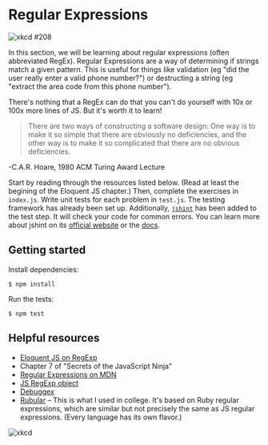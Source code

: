 # Regular Expressions

![xkcd #208](https://imgs.xkcd.com/comics/regular_expressions.png)

In this section, we will be learning about regular expressions (often abbreviated RegEx). Regular Expressions are a way of determining if strings match a given pattern. This is useful for things like validation (eg "did the user really enter a valid phone number?") or destructing a string (eg "extract the area code from this phone number").

There's nothing that a RegEx can do that you can't do yourself with 10x or 100x more lines of JS. But it's worth it to learn!

> There are two ways of constructing a software design: One way is to make it so simple that there are obviously no deficiencies, and the other way is to make it so complicated that there are no obvious deficiencies.

-C.A.R. Hoare, 1980 ACM Turing Award Lecture

Start by reading through the resources listed below. (Read at least the begining of the Eloquent JS chapter.) Then, complete the exercises in `index.js`. Write unit tests for each problem in `test.js`. The testing framework has already been set up. Additionally, [`jshint`](http://npmjs.com/package/jshint) has been added to the test step. It will check your code for common errors. You can learn more about jshint on its [official website](http://jshint.com/about/) or the [docs](http://jshint.com/docs/).

## Getting started

Install dependencies:
```
$ npm install
```

Run the tests:
```
$ npm test
```

## Helpful resources
* [Eloquent JS on RegExp](http://eloquentjavascript.net/09_regexp.html)
* Chapter 7 of "Secrets of the JavaScript Ninja"
* [Regular Expressions on MDN](https://developer.mozilla.org/en-US/docs/Web/JavaScript/Guide/Regular_Expressions)
* [JS RegExp object](https://developer.mozilla.org/en-US/docs/Web/JavaScript/Reference/Global_Objects/RegExp)
* [Debuggex](https://www.debuggex.com/)
* [Rubular](http://rubular.com/) – This is what I used in college. It's based on Ruby regular expressions, which are similar but not precisely the same as JS regular expressions. (Every language has its own flavor.)

![xkcd](https://imgs.xkcd.com/comics/perl_problems.png)